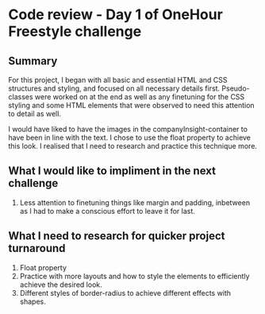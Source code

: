 # Code review - Day 1 of OneHour Freestyle challenge

## Summary

For this project, I began with all basic and essential HTML and CSS structures and styling, and focused on all necessary details first. Pseudo-classes were worked on at the end as well as any finetuning for the CSS styling and some HTML elements that were observed to need this attention to detail as well.

I would have liked to have the images in the companyInsight-container to have been in line with the text. I chose to use the float property to achieve this look. I realised that I need to research and practice this technique more.

## What I would like to impliment in the next challenge

1. Less attention to finetuning things like margin and padding, inbetween as I had to make a conscious effort to leave it for last.

## What I need to research for quicker project turnaround

1. Float property
2. Practice with more layouts and how to style the elements to efficiently achieve the desired look.
3. Different styles of border-radius to achieve different effects with shapes.

